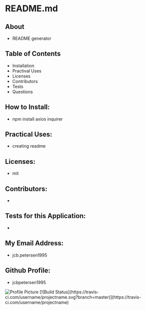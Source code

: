 # README.md
## About 
* README generator
## Table of Contents
* Installation
* Practival Uses
* Licenses
* Contributors
* Tests
* Questions
## How to Install:
* npm install axios inquirer
## Practical Uses: 
* creating readme
## Licenses: 
* mit
## Contributors:
* 
## Tests for this Application:
* 
## My Email Address: 
* jcb.petersen1995
## Github Profile:
* jcbpetersen1995
<img src="" alt="Profile Picture">
[![Build Status](https://travis-ci.com/username/projectname.svg?branch=master)](https://travis-ci.com/username/projectname)
